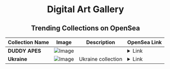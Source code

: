 <div align="center">

# Digital Art Gallery

## Trending Collections on OpenSea

| Collection Name                       | Image                                                                                     | Description                       | OpenSea Link                                                                                          |
|---------------------------------------|-------------------------------------------------------------------------------------------|-----------------------------------|--------------------------------------------------------------------------------------------------------|
| **DUDDY APES** | ![Image](https://i.seadn.io/s/raw/files/b36b911fcfc04962211a9539c8e91e62.jpg?w=500&auto=format?w=200&auto=format) |  | <details><summary>Link</summary>[DUDDY APES](https://opensea.io/collection/duddy-apes)</details> |
| **Ukraine** | ![Image](https://i.seadn.io/s/raw/files/07a710209cf194fdb8deaa0ba8e6a5b6.jpg?w=500&auto=format?w=200&auto=format) | Ukraine collection | <details><summary>Link</summary>[Ukraine](https://opensea.io/collection/ukraine-338)</details> |

</div>